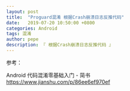 ```yaml
---
layout: post
title:  "Proguard混淆 根据Crash崩溃日志反推代码"
date:   2019-07-20 10:50:00 +0800
categories: Android
tags: 混淆
author: pepe
description: 『 根据Crash崩溃日志反推代码 』
---
```




参考：

Android 代码混淆零基础入门 - 简书
https://www.jianshu.com/p/86ee6ef970ef